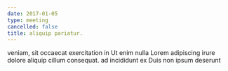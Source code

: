```yaml
---
date: 2017-01-05
type: meeting
cancelled: false
title: aliquip pariatur.
---
```

veniam, sit occaecat exercitation in Ut enim nulla Lorem adipiscing irure dolore aliquip cillum consequat. ad incididunt ex Duis non ipsum deserunt